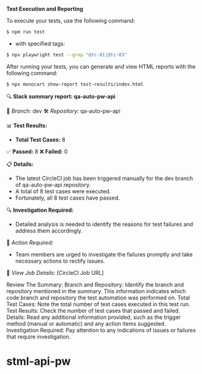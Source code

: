 **Test Execution and Reporting**

To execute your tests, use the following command:

```sh
$ npm run test
```
- with specified tags:
```sh
$ npx playwright test --grep "@tc-01|@tc-03"
```
After running your tests, you can generate and view HTML reports with the following command:
```sh
$ npx monocart show-report test-results/index.html
```

🔍 **Slack summary report: qa-auto-pw-api**

🚀 *Branch:* dev
🛠️ *Repository:* qa-auto-pw-api

📊 **Test Results:**
   - **Total Test Cases:** 8

   ✅ **Passed:** 8
   ❌ **Failed:** 0

📋 **Details:**
   - The latest CircleCI job has been triggered manually for the dev branch of qa-auto-pw-api repository. 
   - A total of 8 test cases were executed.
   - Fortunately, all 8 test cases have passed.

🔍 **Investigation Required:**
   - Detailed analysis is needed to identify the reasons for test failures and address them accordingly.

📢 *Action Required:*
   - Team members are urged to investigate the failures promptly and take necessary actions to rectify issues.

🔗 *View Job Details:* [CircleCI Job URL]

Review The Summary:
Branch and Repository: Identify the branch and repository mentioned in the summary. This information indicates which code branch and repository the test automation was performed on.
Total Test Cases: Note the total number of test cases executed in this test run.
Test Results: Check the number of test cases that passed and failed.
Details: Read any additional information provided, such as the trigger method (manual or automatic) and any action items suggested.
Investigation Required: Pay attention to any indications of issues or failures that require investigation.

# stml-api-pw
